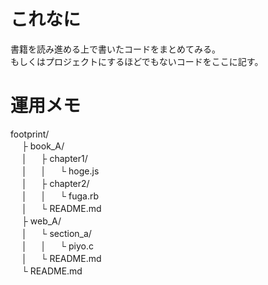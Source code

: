 # これなに

書籍を読み進める上で書いたコードをまとめてみる。  
もしくはプロジェクトにするほどでもないコードをここに記す。

# 運用メモ

footprint/  
　 ├ book_A/  
　 │ 　 ├ chapter1/  
　 │ 　 │ 　 └ hoge.js  
　 │ 　 ├ chapter2/  
　 │ 　 │ 　 └ fuga.rb  
　 │ 　 └ README.md  
　 ├ web_A/  
　 │ 　 └ section_a/  
　 │ 　 │ 　 └ piyo.c  
　 │ 　 └ README.md  
　 └ README.md
